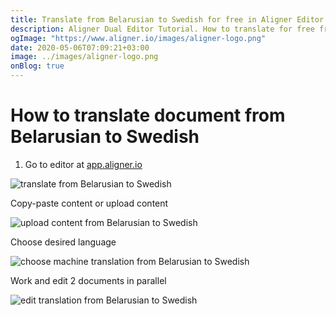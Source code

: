 ```yaml
---
title: Translate from Belarusian to Swedish for free in Aligner Editor
description: Aligner Dual Editor Tutorial. How to translate for free from Belarusian to Swedish. Aligner is multilingual document management platform. 
ogImage: "https://www.aligner.io/images/aligner-logo.png"
date: 2020-05-06T07:09:21+03:00
image: ../images/aligner-logo.png
onBlog: true
---
```


# How to translate document from Belarusian to Swedish

1. Go to editor at [app.aligner.io](https://app.aligner.io "Aligner App web page")

![translate from Belarusian to Swedish](../aligner-blank-editor.png "translate from Belarusian to Swedish")

Copy-paste content or upload content

![upload content from Belarusian to Swedish](../aligner-uploaded-document.png "upload content from Belarusian to Swedish")

Choose desired language

![choose machine translation from Belarusian to Swedish](../aligner-language-dropdown.png "choose machine translation from Belarusian to Swedish")

Work and edit 2 documents in parallel

![edit translation from Belarusian to Swedish](../aligner-double-sitded-editor.png "edit translation from Belarusian to Swedish")

